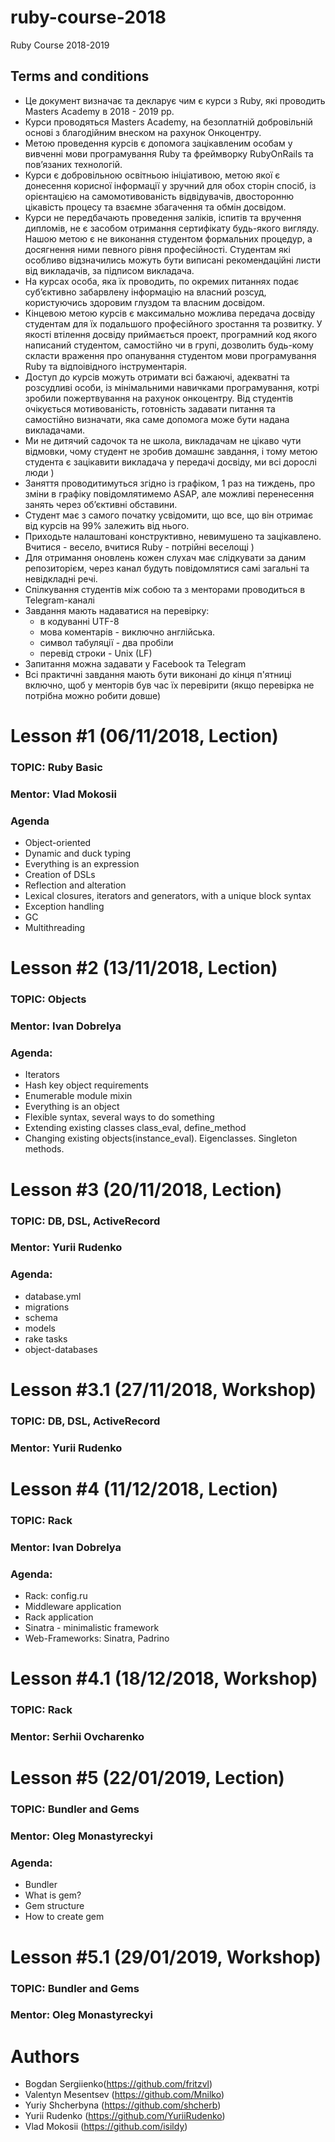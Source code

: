# ruby-course-2018
Ruby Course 2018-2019

Terms and conditions
--------------------
 * Це документ визначає та декларує чим є курси з Ruby, які проводить Masters Academy в 2018 - 2019 рр.
 * Курси проводяться Masters Academy, на безоплатній добровільній основі з благодійним внеском на рахунок Онкоцентру.
 * Метою проведення курсів є допомога зацікавленим особам у вивченні мови програмування Ruby та фреймворку RubyOnRails та пов’язаних технологій.
 * Курси є добровільною освітньою ініціативою, метою якої є донесення корисної інформації у зручний для обох сторін спосіб, із орієнтацією на самомотивованість відвідувачів, двосторонню цікавість процесу та взаємне збагачення та обмін досвідом.
 * Курси не передбачають проведення заліків, іспитів та вручення дипломів, не є засобом отримання сертифікату будь-якого вигляду. Нашою метою є не виконання студентом формальних процедур, а досягнення ними певного рівня професійності. Студентам які особливо відзначились можуть бути виписані рекомендаційні листи від викладачів, за підписом викладача.
 * На курсах особа, яка їх проводить, по окремих питаннях подає суб’єктивно забарвлену інформацію на власний розсуд, користуючись здоровим глуздом та власним досвідом.
 * Кінцевою метою курсів є максимально можлива передача досвіду студентам  для їх подальшого професійного зростання та розвитку. У якості втілення досвіду приймається проект, програмний код якого написаний студентом, самостійно чи в групі, дозволить будь-кому скласти враження про опанування студентом мови програмування Ruby та відпоівідного інструментарія.
 * Доступ до курсів можуть отримати всі бажаючі, адекватні та розсудливі особи, із мінімальними навичками програмування, котрі зробили пожертвування на рахунок онкоцентру. Від студентів очікується мотивованість, готовність задавати питання та самостійно визначати, яка саме допомога може бути надана викладачами.
 * Ми не дитячий садочок та не школа, викладачам не цікаво чути відмовки, чому студент не зробив домашнє завдання, і тому метою студента є зацікавити викладача у передачі досвіду, ми всі дорослі люди )
 * Заняття проводитимуться згідно із графіком, 1 раз на тиждень, про зміни в графіку повідомлятимемо ASAP, але можливі перенесення занять через об’єктивні обставини.
 * Студент має з самого початку усвідомити, що все, що він отримає від курсів на 99% залежить від нього.
 * Приходьте налаштовані конструктивно, невимушено та зацікавлено. Вчитися - весело, вчитися Ruby - потрійні веселощі )
 * Для отримання оновлень кожен слухач має слідкувати за даним репозиторієм, через канал будуть повідомлятися самі загальні та невідкладні речі.
 * Спілкування студентів між собою та з менторами проводиться в Telegram-каналі
 * Завдання мають надаватися на перевірку:
   * в кодуванні UTF-8
   * мова коментарів - виключно англійська.
   * символ табуляції - два пробіли
   * перевід строки - Unix (LF)
 * Запитання можна задавати у Facebook та Telegram
 * Всі практичні завдання мають бути виконані до кінця п'ятниці включно, щоб у менторів був час їх перевірити (якщо перевірка не потрібна можно робити довше)

# Lesson #1 (06/11/2018, Lection)
### TOPIC: Ruby Basic
### Mentor: Vlad Mokosii
###  Agenda

- Object-oriented
- Dynamic and duck typing
- Everything is an expression
- Creation of DSLs
- Reflection and alteration
- Lexical closures, iterators and generators, with a unique block syntax
- Exception handling
- GC
- Multithreading


# Lesson #2 (13/11/2018, Lection)
### TOPIC: Objects
### Mentor: Ivan Dobrelya
### Agenda:

- Iterators
- Hash key object requirements
- Enumerable module mixin
- Everything is an object
- Flexible syntax, several ways to do something
- Extending existing classes class_eval, define_method
- Changing existing objects(instance_eval). Eigenclasses. Singleton methods.


# Lesson #3 (20/11/2018, Lection)
### TOPIC: DB, DSL, ActiveRecord
### Mentor: Yurii Rudenko
### Agenda:

- database.yml
- migrations
- schema
- models
- rake tasks
- object-databases



# Lesson #3.1 (27/11/2018, Workshop)
### TOPIC: DB, DSL, ActiveRecord
### Mentor: Yurii Rudenko


# Lesson #4 (11/12/2018, Lection)
### TOPIC: Rack
### Mentor: Ivan Dobrelya
### Agenda:

- Rack: config.ru
- Middleware application
- Rack application
- Sinatra - minimalistic framework
- Web-Frameworks: Sinatra, Padrino


# Lesson #4.1 (18/12/2018, Workshop)
### TOPIC: Rack
### Mentor: Serhii Ovcharenko


# Lesson #5 (22/01/2019, Lection)
### TOPIC: Bundler and Gems
### Mentor: Oleg Monastyreckyi
### Agenda:

- Bundler
- What is gem?
- Gem structure
- How to create gem


# Lesson #5.1 (29/01/2019, Workshop)
### TOPIC: Bundler and Gems
### Mentor: Oleg Monastyreckyi


# Authors
 * Bogdan Sergiienko(https://github.com/fritzvl)
 * Valentyn Mesentsev (https://github.com/Mnilko)
 * Yuriy Shcherbyna (https://github.com/shcherb)
 * Yurii Rudenko (https://github.com/YuriiRudenko)
 * Vlad Mokosii (https://github.com/isildy)


